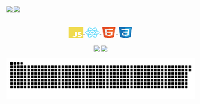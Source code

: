 <!-- ### Olá! Meu nome é [Caio Lima](https://www.linkedin.com/in/caio-limah/) e sou estudante de Desenvolvimento Web na Trybe! 🔭 -->

<div>
  <a href="https://github.com/caiojlima">
  <img height="180em" src="https://github-readme-stats.vercel.app/api?username=caiojlima&text_color=00FF00&show_icons=true&theme=dark&include_all_commits=true&count_private=true&title_color=00FF00"/>
  <img height="180em" src="https://github-readme-stats.vercel.app/api/top-langs/?username=caiojlima&text_color=00FF00&title_color=00FF00&layout=compact&langs_count=7&theme=dark"/>
</div>
<div style="display: inline_block; margin: 20px 20px" align="center" ><br>
  <img align="center" alt="Caio-Js" height="30" width="40" src="https://raw.githubusercontent.com/devicons/devicon/master/icons/javascript/javascript-plain.svg">
  <img align="center" alt="Caio-React" height="30" width="40" src="https://raw.githubusercontent.com/devicons/devicon/master/icons/react/react-original.svg">
  <img align="center" alt="Caio-HTML" height="30" width="40" src="https://raw.githubusercontent.com/devicons/devicon/master/icons/html5/html5-original.svg">
  <img align="center" alt="Caio-CSS" height="30" width="40" src="https://raw.githubusercontent.com/devicons/devicon/master/icons/css3/css3-original.svg">
</div>
<div align="center"> 
  <a href = "mailto:caiojlimah@gmail.com"><img src="https://img.shields.io/badge/-Gmail-%23333?style=for-the-badge&logo=gmail&logoColor=white" target="_blank"></a>
  <a href="https://www.linkedin.com/in/caio-limah/" target="_blank"><img src="https://img.shields.io/badge/-LinkedIn-%230077B5?style=for-the-badge&logo=linkedin&logoColor=white" target="_blank"></a>
 
  ![Snake animation](https://github.com/caiojlima/caiojlima/blob/output/github-contribution-grid-snake.svg)
 
</div>
